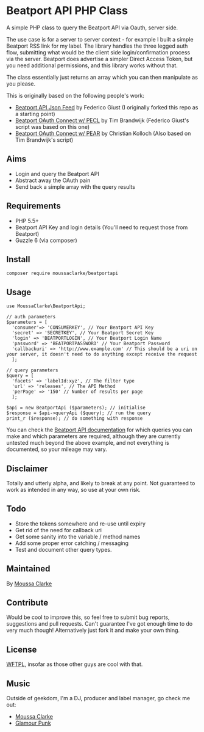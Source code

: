 # Beatport API PHP Class

A simple PHP class to query the Beatport API via Oauth, server side.

The use case is for a server to server context - for example I built a simple Beatport RSS link for my label. The library handles the three legged auth flow, submitting what would be the client side login/confirmation process via the server. Beatport does advertise a simpler Direct Access Token, but you need additional permissions, and this library works without that.

The class essentially just returns an array which you can then manipulate as you please.

This is originally based on the following people's work:

* [Beatport API Json Feed](https://github.com/fedegiust/Beatport-API-JSON-feed) by Federico Giust (I originally forked this repo as a starting point)
* [Beatport OAuth Connect w/ PECL](https://groups.google.com/forum/#!topic/beatport-api/sEpZUJkaSdo) by Tim Brandwijk (Federico Giust's script was based on this one)
* [Beatport OAuth Connect w/ PEAR](https://groups.google.com/forum/#!topic/beatport-api/sEpZUJkaSdo) by Christian Kolloch (Also based on Tim Brandwijk's script)

## Aims

* Login and query the Beatport API
* Abstract away the OAuth pain
* Send back a simple array with the query results

## Requirements

* PHP 5.5+
* Beatport API Key and login details (You'll need to request those from Beatport)
* Guzzle 6 (via composer)

## Install

```
composer require moussaclarke/beatportapi
```

## Usage

```
use MoussaClarke\BeatportApi;

// auth parameters
$parameters = [
  'consumer'=> 'CONSUMERKEY', // Your Beatport API Key
  'secret' => 'SECRETKEY', // Your Beatport Secret Key
  'login' => 'BEATPORTLOGIN', // Your Beatport Login Name
  'password' => 'BEATPORTPASSWORD' // Your Beatport Password
  'callbackuri' => 'http://www.example.com' // This should be a uri on your server, it doesn't need to do anything except receive the request
  ];

// query parameters
$query = [
  'facets' => 'labelId:xyz', // The filter type
  'url' => 'releases', // The API Method
  'perPage' => '150' // Number of results per page
  ];

$api = new BeatportApi ($parameters); // initialise
$response = $api->queryApi ($query); // run the query
print_r ($response); // do something with response

```

You can check the [Beatport API documentation](https://oauth-api.beatport.com/) for which queries you can make and which parameters are required, although they are currently untested much beyond the above example, and not everything is documented, so your mileage may vary.

## Disclaimer

Totally and utterly alpha, and likely to break at any point. Not guaranteed to work as intended in any way, so use at your own risk.

## Todo

* Store the tokens somewhere and re-use until expiry
* Get rid of the need for callback uri
* Get some sanity into the variable / method names
* Add some proper error catching / messaging
* Test and document other query types.

## Maintained

By [Moussa Clarke](https://github.com/moussaclarke/)

## Contribute

Would be cool to improve this, so feel free to submit bug reports, suggestions and pull requests. Can't guarantee I've got enough time to do very much though! Alternatively just fork it and make your own thing.

## License
[WFTPL](http://www.wtfpl.net/), insofar as those other guys are cool with that.

## Music
Outside of geekdom, I'm a DJ, producer and label manager, go check me out:

* [Moussa Clarke](http://www.moussaclarke.co.uk)
* [Glamour Punk](http://www.glamourpunk.co.uk)
